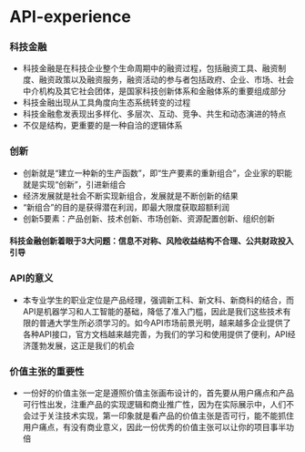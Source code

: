 # API-experience
### 科技金融
- 科技金融是在科技企业整个生命周期中的融资过程，包括融资工具、融资制度、融资政策以及融资服务，融资活动的参与者包括政府、企业、市场、社会中介机构及其它社会团体，是国家科技创新体系和金融体系的重要组成部分
- 科技金融出现从工具角度向生态系统转变的过程
- 科技金融愈发表现出多样化、多层次、互动、竞争、共生和动态演进的特点
- 不仅是结构，更重要的是一种自洽的逻辑体系
### 创新
- 创新就是“建立一种新的生产函数”，即“生产要素的重新组合”，企业家的职能就是实现“创新”，引进新组合
- 经济发展就是社会不断实现新组合，发展就是不断创新的结果
- “新组合”的目的是获得潜在利润，即最大限度获取超额利润
- 创新5要素：产品创新、技术创新、市场创新、资源配置创新、组织创新
#### 科技金融创新着眼于3大问题：信息不对称、风险收益结构不合理、公共财政投入引导
### API的意义
- 本专业学生的职业定位是产品经理，强调新工科、新文科、新商科的结合，而API是机器学习和人工智能的基础，降低了准入门槛，因此是我们这些技术有限的普通大学生所必须学习的。如今API市场前景光明，越来越多企业提供了各种API接口，官方文档越来越完善，为我们的学习和使用提供了便利，API经济蓬勃发展，这正是我们的机会
### 价值主张的重要性
- 一份好的价值主张一定是遵照价值主张画布设计的，首先要从用户痛点和产品可行性出发，注重产品的实现逻辑和商业推广性，因为在实际展示中，人们不会过于关注技术实现，第一印象就是看产品的价值主张是否可行，能不能抓住用户痛点，有没有商业意义，因此一份优秀的价值主张可以让你的项目事半功倍
